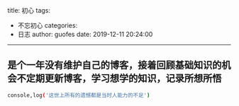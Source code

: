 title: 初心
tags:
  - 不忘初心
categories:
  - 日志
author: guofes
date: 2019-12-11 20:24:00
---


## 是个一年没有维护自己的博客，接着回顾基础知识的机会不定期更新博客，学习想学的知识，记录所想所悟



``` bash
console,log('这世上所有的遗憾都是当时人能力的不足')
```

